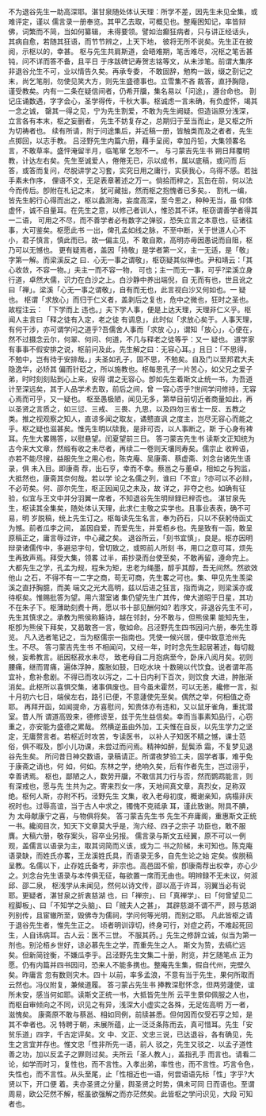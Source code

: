 <!-- { "loadSidebar": true } -->
不为退谷先生一助高深耶。湛甘泉随处体认天理：所学不差，因先生未见全集，或难评定，谨以
儒言录一册奉览。其甲乙去取，可概见也。整庵困知记，率皆辩佛，词繁而不简，当如何纂辑，
未得要领。譬如治癫狂病者，只与讲正经话头，其病自愈，若随其狂语，而节节辨之，上天下地，
彼将无所不说矣。先生正在披阅，示枢以的，幸甚。
枢与先生共肩斯道，会晤难期，笔舌难尽，况枢之笔舌甚钝，问不详而答不备，且平日
于序跋碑记寿贺志铭等文，从未涉笔。前谓大集序非退谷允生不可，业以情告久矣。再承专委，
不敢固辞，勉构一跋，缀之剳记之末，尚乞笔削，勿使见笑大方，则先生盛德事也。立雪集不吝
裁答，直抒胸隐，谨受教矣。内有一二条在疑信间者，仍希开牖，集名易以「问途」，遵台命也。
剳记庄诵数遇，字字会心，圣学得传，千秋大事。枢诚虑一言未确，有负虚怀，竭其一念之诚，
罄其一得之见，宁为先生割爱，不敢为先生阙疑。但造诣原分浅深，立言各有本末，枢之妄删者，
先生不妨复存之，总期归于至当而止，是又枢之所为切祷者也。
续有所请，附于问途集后，并近稿一册，皆触类而及之者者，先生点掷回，以志手教。
吕泾野先生内篇六册，藉手呈阅，幸加丹铅，大集领畧名言，不敢草率。盛怦淹留半月，临笔窜
乞恕不一。
与刁蒙吉先生书
朔日拜覆明教，计达左右矣。先生至诚爱人，倦倦无已，示以成书，属以底稿，或问而
后答，或答而复问，尽脱讲学之习套，实究日用之庸行，实获我心，乌得不感。若拙手素未作序，
俚语不文，无足表章著述之万一。倘拾而梓之，瓦缶在前，何以法今而传后。卽附在札记之末，
犹可藏拙，然而枢之抱愧者已多矣。．
割札一编，皆先生躬行心得而出之，枢以蠡测海，妄度高深，至今思之，种种无当，虽
仰体虚怀，诚不自量耳。在先生之意，以修己者训人，惟恐其不详。枢窃谓善学者得其一二语，
可用之不尽，而不善学者必有数字之弹驳，恐失立言之本意也，征诸往事，大可鉴矣。枢愿此书
一出，俾孔孟如线之脉，不至中断，关于世道人心不小，君子慎言，慎此而已。故一偏主见，不
敢自欺，高明亦毋因愚说而自阻，枢乃可以无憾也。
更有疑焉者，盖因「持敬」是学者第一义，主一无适，是「敬」字第一解。而梁溪反之
曰．心无一事之谓敬」，枢窃疑其似禅也。尹和靖云：「其心收敛，不容一物。」夫主一而不容一物，
可也；主一而无一事，可乎?梁溪立身行道，卓然大儒，识力在白沙之上。白沙静中养出端倪，自
无而有也，世且讹之曰「禅」。梁溪「心无一事之谓敬」，自有而无也，此言视白沙又何如也。一
疑也。
枢谓「求放心」而归于仁义者，盖剥后之复也，危中之微也，狂时之圣也。故程注云：
「下学而上
违也。」夫下学人事，便是上达天理，天理非仁义乎。枢闻人主言曰「释之徒有入定，老之徒
有调息」，此时似「求放心矣于。人事天理，有何干涉，亦可谓学问之道乎?吾儒舍人事而「求放
心」，谓知「放心」，心便在，然不过摄念云尔，何翠、何问、何道，不几与释老之徒等乎：又一
疑也。
道学家有事事不假安排之说，枢前问及此，先生解之曰：无容心耳。」且日：「不思得，
不勉中，岂有待于安排哉。」夫圣如孔子，固不思，不勉矣。自及门以至邦君大夫隐逸华，必矫其
偏而针砭之，所以施教也。枢每思孔子一片苦心，如父兄之爱子弟，时时刻刻贴到心上来，安得
谓之无容心。卽如先生着斯文止统一书，为吾道计至深远矣，其于人品学术去取，前后之间，曾
一容心否乎?世间学问修持，无容心焉而可乎，又一疑也。
枢至愚极陋，闻见无多，第举目前切近者商量如此，再以圣贤之言质之，如三愆、三戒、
三畏、九思，以及四勿三省士一反、五教之类。推之视观察之知人，直谅多闻之取友，谲戆直讽
之度主，岂尽无容心而能之乎。枢之疑也滋甚矣。惟先生明以牍我，是非可否，以人事断之，斯
于心身有裨耳。先生大畧赐答，以慰悬望。闰夏望前三日。
答刁蒙吉先生书
读斯文正知统为古今来大文章，然缎有收之未尽者，再续二一卷则天壤同寿矣。儒宗止
收粹语，亦若不能尽搜，益服先生之用心也，陈克庵、吴康斋、蔡虚斋、刘念台诸先生语录，俱
未入目。即康斋
荐，出石亨，幸而不幸。蔡邕之与董卓，相如之与狗监，大抵然也，康斋其奈何哉。若以学
论之名儒之列，谁曰「不宜」?亦可以不必辩，不必苛矣。何、邵尔先生，枢正因闻见之未及，故
详之，非夺之也。如确有征验，似宜与王文中并分羽翼一席者，不知退谷先生明辩録已梓否也。
湛甘泉先生，枢读其全集矣，随处体认天理，此求仁主敬之实学也。且事业表表，确不可易，明
岁脱稿，统上先生订之。枢每读先生名言，奉为药石，只以不获躬侍函丈为憾。前者瓜李之间，
盖因自爱，而爱先生，并爱栢乡也。先是致有一函，敢呈原稿正之，庸言辱过许，中心藏之矣。
退谷所云，「刻书宜慎」，良是。枢亦因明辩录诸儒传中，多避忌字句，曾切致之，或照前人所刻
书，用口之意可耳，烦先生再致声焉。拜受大集，领畧
过半，甫抄录而台使至矣，不敢再留，遵命完上。
大都先生之学，孔孟为规，程朱为矩，忠老为绳墨，醇乎其醇，吾无间然。然欲效他山
之石，不得不有一二字之商，苟无可商，先生畧之可也。集、甲见先生羡梁溪之直抒胸臆，而美
端文之光大高明，兹以后进之狂言，指而诲之，则梁溪亦或待枢矣。惟赐批答为望。用六潜室诸
集仍望先生广其传，俾大道昭于日星，其功不在朱子下。枢薄助刻费十两，愿以书十部见酬何如?
若序文，非退谷先生不可，先生其慎求之。承教为熊侯称觞诗，越在邻封，分不敢与，但熊侯果
能知先生，枢卽为熊侯下拜矣，又曷敢吝一言，敬如命。吕泾野先生四书因问六册，奉先生尊览。
凡入选者笔记之，当为枢儒宗一指南也。凭使一候兴居，便中致意沧州先生。不尽。
答刁蒙吉先生书
不相闻问，又经一年，时时念先生起居著述，每切裁候，妄希教言。祇因枢菽水未尽，
致老母自二月抱病至今，卧床八阅月矣。初则腰痛，继而胃痛，遍体浮肿，腹胀如鼓，日吃水块
十数碗以代饮食。说者谓年高宜补，愈补愈剧。不得已而攻以泻之，二十日内利下百次，则饮食
大进，肿胀渐消矣。此枢所以喜惧交集，诸事俱废也。目今虽未霍然，可以无恙，纔修一言，拟
十月初六七日，端侯左右，路引已便，不意蘧使先至矣。偶然之举，何相值之奇耶。
再拜开函，如闻提命，方喜慰问，知贵体亦有违和，又以鼠牙雀角，重扰潜室。昔人所
谓道高毁来，德修谤至，兹于先生益信矣。幸而当事素知品行，心窃重之，亦安能为盛德之累哉。
然横逆虽由外加，工夫惟在自反，以先生学力之坚定，无庸赘言者。若枢近时攻苦，专读医书，
以补人子知医不精之憾，课士范俗，俱不暇及，卽小儿功课，未尝过而问焉。精神如醉，髭鬓添
霜，不复梦见退谷先生矣。
所问昔日神交数语，录稿请正。所谓夜梦验工夫，固学者事，难乎免于康斋之诮也，何
如，何如。东林之学，绝响久矣，后有作者先生，岂过诩乎，幸善诱焉。
枢也，鄙陋之人，数劳开牖，不敢信其力行与否，然而鹦鹉能言，则有深戒也，愿与先
生共为之。寄来烈女一序，天地间真文章，真烈女，足称双绝。枢何人斯，亦附不朽。泾野先生
文集，收入老母初度，概谢亲知，病榻非庆祝时也。过辱高谊，当于古人中求之，镯傀不克祗承
耳，谨此致谢。附具不腆，为
太母献康宁之喜，与物俱将矣。
答刁蒙吉先生书
先生不弃庸阁，重惠斯文正统一书。纔阅目次，知天下文章莫大乎是，洵六经、四子之宗子
功臣也，敢不服膺。大稿六册，敬存案头，容卒业另报。
儒言录与斯文五经翼，原不可以一例观，盖儒言以语录为主，取其词简而义该，或为二
书之阶梯，未可知也。陈克庵语录缺，而姓氏亦畧，王龙溪姓氏具，而语录无多，自先生论之始
定矣。俟脱稿呈教。名儒以下，止存姓氏备考，非宗也。高邑固不偷，卽康斋荐出权幸，亦心少
之。刘念台先生语录与本传俱无征，每欲置一席而无由也。明辫録不无未议，何淑邱、邵二泉，
枢浅学从未闻见，然何以诗文传，邵以高于许耳，羽翼当必有说耶。更疑者，湛甘泉之折衷慈湖
也，曰「禅宗」、曰「真禅学」、曰「何曾望见二程脚板」、曰「不知学之头脑」、曰「贼夫人之甚」，
其辟慈湖不谓不严，顾与慈湖列别传，且宦辙所至，毁佛寺为儒祠，学问何等光明，而别之耶。
凡此皆枢之请于退谷先生者，惟先生正之。
顷者明训谆切，终身可行，对症之药，不难起死回生，人自讳病耳。古人云：医不三世。
不服其药。」先生之修辞立诚，似当为第一剂也。别沦栢乡世好，谅必慕先生之学，而重先生之人。
斯文为贽，去缟纻远矣。但新简铨衡，不嫌瓜李乎。吕泾野先生文集二十册，附览，并乞随笔点
正为愿。仍有内篇并四书因问，恐来人不能多携也。整庵先生集，假自代州，完壁久矣。昨庸言
忽有数则灾木。四十
以前，率多孟浪，不意有当于先生，果何所取而云然也。冯仪附复，兼候道履。
答刁蒙占先生书
捧教深慰怀念，但两劳蘧使，谊所未安，感当何如耶。读斯文正统一书，大抵皆先生所
云平生景仰佩服之人也，而枢自审倾向之不同，识见之有异，浅深大小虚实之各殊，无足佐高明
万一者，滋愧矣。
康斋原不敢与蔡邕、相如同例，前牍甚悉。但何因而仅受石亨之知，是其不幸者也。况
特聘于朝，未展所蕴，止一泛泛条陈而去，真可惜耳。先生「安贫乐道」四字，千古定评矣。文
中、文正、文忠三说，已达退谷，各有确见，先生之言宜并存也。惟文忠「性非所先一语，前人
驳之，先生又驳之．以孟子道性善之功，加以反孟子之罪则过矣。夫所云「圣人教人」，盖指孔手
而言也。请看二论，如学而时习，复性也，而不言性。入孝出弟，率性也，而不言性。巧言令色，
失性也，而不言性。从头至尾，止「性相近也一语，何尝语语先标「性」字乎?大贤以下，开口便
着。夫亦圣贤之分量，舆圣贤之时势，俱未可同
日而语也。至谓周易，欧公茫然不解，枢虽欲强解之而亦茫然矣。此皆枢之学问识见，大段
可知者也。
